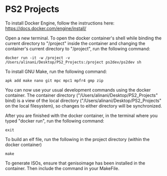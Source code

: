 # PS2 Projects

To install Docker Engine, follow the instructions here: https://docs.docker.com/engine/install/

Open a new terminal.
To open the docker container's shell while binding the current directory to "/project" inside the container and changing the container's current directory to "/project", run the following command:

```
docker run -it -w /project -v /Users/alinani/Desktop/PS2_Projects:/project ps2dev/ps2dev sh
```

To install GNU Make, run the following command:

```
apk add make nano git mpc mpc1 mpfr4 gmp zip
```

You can now use your usual development commands using the docker container.
The container directory ("/Users/alinani/Desktop/PS2_Projects" bind) is a view of the local directory ("/Users/alinani/Desktop/PS2_Projects" on the local filesystem), so changes to either directory will be synchronized.

After you are finished with the docker container, in the terminal where you typed "docker run", run the following command:

```
exit
```

To build an elf file, run the following in the project directory (within the docker container)

```
make
```

To generate ISOs, ensure that genisoimage has been installed in the container. Then include the command in your MakeFile.

